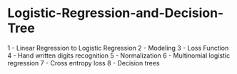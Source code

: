 # Logistic-Regression-and-Decision-Tree
1 - Linear Regression to Logistic Regression
2 - Modeling
3 - Loss Function
4 - Hand written digits recognition
5 - Normalization
6 - Multinomial logistic regression
7 - Cross entropy loss
8 - Decision trees

